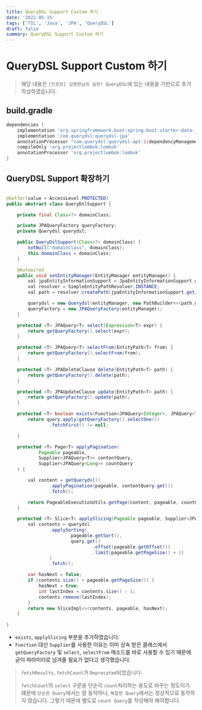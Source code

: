 ```yaml
---
title: QueryDSL Support Custom 하기
date: '2022-05-15'
tags: ['TIL', 'Java', 'JPA', 'QueryDSL']
draft: false
summary: QueryDSL Support Custom 하기
---
```


# QueryDSL Support Custom 하기

> 해당 내용은 `[인프런] 김영한님의 실전! QueryDSL`에 있는 내용을 기반으로 추가 작성하였습니다.

## build.gradle

```groovy
dependencies {
    implementation 'org.springframework.boot:spring-boot-starter-data-jpa'
    implementation 'com.querydsl:querydsl-jpa'
    annotationProcessor "com.querydsl:querydsl-apt:${dependencyManagement.importedProperties['querydsl.version']}:jpa"
    compileOnly 'org.projectlombok:lombok'
    annotationProcessor 'org.projectlombok:lombok'
}
```

## QueryDSL Support 확장하기

```java

@Getter(value = AccessLevel.PROTECTED)
public abstract class QueryDslSupport {

	private final Class<?> domainClass;

	private JPAQueryFactory queryFactory;
	private Querydsl querydsl;

	public QueryDslSupport(Class<?> domainClass) {
		notNull("domainClass", domainClass);
		this.domainClass = domainClass;
	}

	@Autowired
	public void setEntityManager(EntityManager entityManager) {
		val jpaEntityInformationSupport = JpaEntityInformationSupport.getEntityInformation(domainClass, entityManager);
		val resolver = SimpleEntityPathResolver.INSTANCE;
		val path = resolver.createPath(jpaEntityInformationSupport.getJavaType());

		querydsl = new Querydsl(entityManager, new PathBuilder<>(path.getType(), path.getMetadata()));
		queryFactory = new JPAQueryFactory(entityManager);
	}

	protected <T> JPAQuery<T> select(Expression<T> expr) {
		return getQueryFactory().select(expr);
	}

	protected <T> JPAQuery<T> selectFrom(EntityPath<T> from) {
		return getQueryFactory().selectFrom(from);
	}

	protected <T> JPADeleteClause delete(EntityPath<T> path) {
		return getQueryFactory().delete(path);
	}

	protected <T> JPAUpdateClause update(EntityPath<T> path) {
		return getQueryFactory().update(path);
	}

	protected <T> boolean exists(Function<JPAQuery<Integer>, JPAQuery<T>> query) {
		return query.apply(getQueryFactory().selectOne())
				.fetchFirst() != null;

	}

	protected <T> Page<T> applyPagination(
			Pageable pageable,
			Supplier<JPAQuery<T>> contentQuery,
			Supplier<JPAQuery<Long>> countQuery
	) {

		val content = getQuerydsl()
				.applyPagination(pageable, contentQuery.get())
				.fetch();

		return PageableExecutionUtils.getPage(content, pageable, countQuery.get()::fetchOne);
	}

	protected <T> Slice<T> applySlicing(Pageable pageable, Supplier<JPAQuery<T>> query) {
		val contents = querydsl
				.applySorting(
						pageable.getSort(),
						query.get()
								.offset(pageable.getOffset())
								.limit(pageable.getPageSize() + 1)
				)
				.fetch();

		var hasNext = false;
		if (contents.size() > pageable.getPageSize()) {
			hasNext = true;
			int lastIndex = contents.size() - 1;
			contents.remove(lastIndex);
		}
		return new SliceImpl<>(contents, pageable, hasNext);
	}

}
```

- `exists`, `applySlicing` 부분을 추가하였습니다.
- `Function` 대신 `Supplier`를 사용한 이유는 이미 상속 받은 클래스에서 `getQueryFactory` 및 `select`, `selectFrom` 메소드를 바로 사용할 수 있기 때문에 굳이
  파라미터로 넘겨줄 필요가 없다고 생각했습니다.

> `fetchResults`, `fetchCount`가 `Deprecated`되었습니다.
>
> `fetchCount`의 `select` 구문을 단순히 `count`처리하는 용도로 바꾸는 정도이기 떄문에 `단순한 Query`에서는 잘 동작하나, `복잡한 Query`에서는 정상적으로 동작하지 않습니다.
> 그렇기 때문에 별도로 `count Query`를 작성해야 해야합니다.
